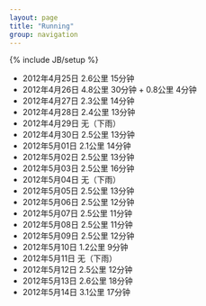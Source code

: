 ```yaml
---
layout: page
title: "Running"
group: navigation
---
```

{% include JB/setup %}

* 2012年4月25日 2.6公里 15分钟
* 2012年4月26日 4.8公里 30分钟 + 0.8公里 4分钟
* 2012年4月27日 2.3公里 14分钟
* 2012年4月28日 2.4公里 13分钟
* 2012年4月29日 无（下雨）
* 2012年4月30日 2.5公里 13分钟
* 2012年5月01日 2.1公里 14分钟
* 2012年5月02日 2.5公里 13分钟
* 2012年5月03日 2.5公里 16分钟
* 2012年5月04日 无（下雨）
* 2012年5月05日 2.5公里 13分钟
* 2012年5月06日 2.5公里 12分钟
* 2012年5月07日 2.5公里 11分钟
* 2012年5月08日 2.5公里 11分钟
* 2012年5月09日 2.5公里 12分钟
* 2012年5月10日 1.2公里 9分钟
* 2012年5月11日 无（下雨）
* 2012年5月12日 2.5公里 12分钟
* 2012年5月13日 2.6公里 18分钟
* 2012年5月14日 3.1公里 17分钟

